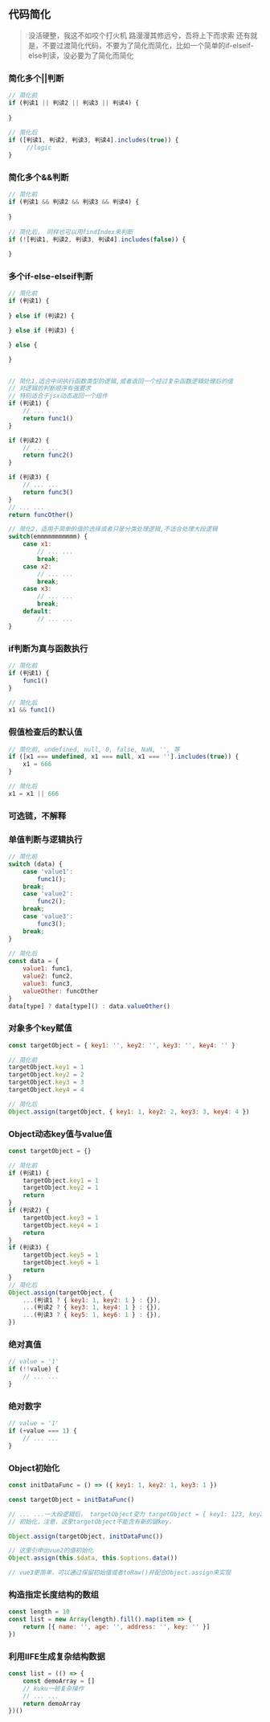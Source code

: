 ## 代码简化

> 没活硬整，我这不如咬个打火机
> 路漫漫其修远兮，吾将上下而求索
> 还有就是，不要过渡简化代码，不要为了简化而简化，比如一个简单的if-elseif-else判读，没必要为了简化而简化

### 简化多个||判断

```javascript
// 简化前
if (判读1 || 判读2 || 判读3 || 判读4) {
     
}
     
// 简化后
if ([判读1, 判读2, 判读3, 判读4].includes(true)) { 
     //logic
}

```

### 简化多个&&判断

```javascript
// 简化前
if (判读1 && 判读2 && 判读3 && 判读4) {
     
}
     
// 简化后， 同样也可以用findIndex来判断
if (![判读1, 判读2, 判读3, 判读4].includes(false)) { 
    
}

```

### 多个if-else-elseif判断

```javascript
// 简化前
if (判读1) {
     
} else if (判读2) {

} else if (判读3) {

} else {

}


// 简化1,适合中间执行函数类型的逻辑,或者返回一个经过复杂函数逻辑处理后的值
// 对逻辑的判断顺序有强要求
// 特别适合于jsx动态返回一个组件
if (判读1) {
    // ... ...
    return func1()
}

if (判读2) {
    // ... ...
    return func2()
}

if (判读3) {
    // ... ...
    return func3()
}
// ... ...
return funcOther()

// 简化2，适用于简单的值的选择或者只是分类处理逻辑,不适合处理大段逻辑
switch(emmmmmmmmmmm) {
    case x1:
        // ... ...
        break;
    case x2:
        // ... ...
        break;
    case x3:
        // ... ...
        break;
    default: 
        // ... ...
}

```

### if判断为真与函数执行
```javascript
// 简化前
if (判读1) {
    func1()
}

// 简化后
x1 && func1()
```

### 假值检查后的默认值
```javascript
// 简化前, undefined, null, 0, false, NaN, '', 等
if ([x1 === undefined, x1 === null, x1 === ''].includes(true)) {
    x1 = 666
}

// 简化后
x1 = x1 || 666
```

### 可选链，不解释

### 单值判断与逻辑执行

```javascript
// 简化前
switch (data) {  
    case 'value1':    
        func1();    
    break;  
    case 'value2':    
        func2();    
    break;  
    case 'value3':    
        func3();    
    break;
}
    
// 简化后
const data = {  
    value1: func1,  
    value2: func2,  
    value3: func3,
    valueOther: funcOther
}
data[type] ? data[type]() : data.valueOther()
```

### 对象多个key赋值

```javascript
const targetObject = { key1: '', key2: '', key3: '', key4: '' }

// 简化前
targetObject.key1 = 1
targetObject.key2 = 2
targetObject.key3 = 3
targetObject.key4 = 4

// 简化后
Object.assign(targetObject, { key1: 1, key2: 2, key3: 3, key4: 4 })
```

### Object动态key值与value值

```javascript
const targetObject = {}

// 简化前
if (判读1) {
    targetObject.key1 = 1
    targetObject.key2 = 1
    return
}
if (判读2) {
    targetObject.key3 = 1
    targetObject.key4 = 1
    return
}
if (判读3) {
    targetObject.key5 = 1
    targetObject.key6 = 1
    return
}
// 简化后
Object.assign(targetObject, { 
    ...(判读1 ? { key1: 1, key2: 1 } : {}),
    ...(判读2 ? { key3: 1, key4: 1 } : {}),
    ...(判读3 ? { key5: 1, key6: 1 } : {}),
})
```

### 绝对真值
```javascript
// value = '1'
if (!!value) {
    // ... ...
}
```

### 绝对数字
```javascript
// value = '1'
if (+value === 1) {
    // ... ...
}
```

### Object初始化
```javascript
const initDataFunc = () => ({ key1: 1, key2: 1, key3: 1 })

const targetObject = initDataFunc()

// ... ...一大段逻辑后， targetObject变为 targetObject = { key1: 123, key2: 11, key3: 0.1 }
// 初始化，注意，这里targetObject不能含有新的键key，

Object.assign(targetObject, initDataFunc())

// 这里引申出vue2的值初始化
Object.assign(this.$data, this.$options.data())

// vue3更简单，可以通过保留初始值或者toRaw()并配合Object.assign来实现

```

### 构造指定长度结构的数组

```javascript
const length = 10
const list = new Array(length).fill().map(item => {
    return [{ name: '', age: '', address: '', key: '' }]
})
```

### 利用IIFE生成复杂结构数据

```javascript
const list = (() => {
    const demoArray = []
    // kuku一顿复杂操作
    // ... ... 
    return demoArray
})()
```
